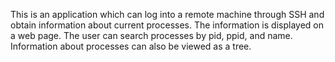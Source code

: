 This is an application which can log into a remote machine through SSH and obtain information about current processes. The information is displayed on a web page. The user can search processes by pid, ppid, and name. Information about processes can also be viewed as a tree.
